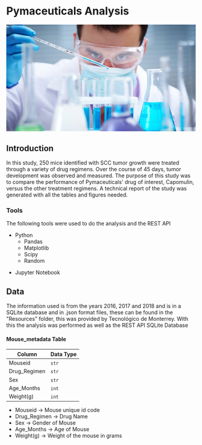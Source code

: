 # Pymaceuticals Analysis

[![](Img/Laboratory.jpg)]()

## Introduction

In this study, 250 mice identified with SCC tumor growth were treated through a variety of drug regimens. Over the course of 45 days, tumor development was observed and measured. The purpose of this study was to compare the performance of Pymaceuticals' drug of interest, Capomulin, versus the other treatment regimens. A technical report of the study was generated with all the tables and figures needed.


### Tools

The following tools were used to do the analysis and the REST API

+ Python
    + Pandas
    + Matplotlib
    + Scipy
    + Random
- Jupyter Notebook


## Data

The information used is from the years 2016, 2017 and 2018 and is in a SQLite database and in .json format files, these can be found in the "Resources" folder, this was provided by Tecnológico de Monterrey.
With this the analysis was performed as well as the REST API
SQLite Database

#### Mouse_metadata Table

|     Column    | Data Type |
| ------------- | ----------|
|    Mouseid    |   `str`   |
|  Drug_Regimen |   `str`   |
|      Sex      |   `str`   |
|   Age_Months  |   `int`   |
|    Weight(g)  |   `int`   |


- Mouseid      -> Mouse unique id code
- Drug_Regimen -> Drug Name
- Sex          -> Gender of Mouse
- Age_Months   -> Age of Mouse
- Weight(g)    -> Weight of the mouse in grams



<!-- Look across all previously generated figures and tables and write at least three observations or inferences that can be made from the data. Include these observations at the top of notebook.
1.- Capomulin is one of the best drugs to treat the Tumor Volume (mm3) because the tumors decrease significantly 
2.- We can said that there is a direct relationship between weight and the volume of the tumor, with this we can said that  the heavier the mouse the bigger the tumor
3.- The gender of the mices do not affect the decrease or increase of tumors in the treatments -->